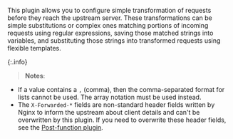 This plugin allows you to configure simple transformation of requests before they reach the upstream server. These transformations can be simple substitutions or complex ones matching portions of incoming requests using regular expressions, saving those matched strings into variables, and substituting those strings into transformed requests using flexible templates.

{:.info}
> **Notes**:
* If a value contains a `,` (comma), then the comma-separated format for lists cannot be used. The array
notation must be used instead.
* The `X-Forwarded-*` fields are non-standard header fields written by Nginx to inform the upstream about
client details and can't be overwritten by this plugin. If you need to overwrite these header fields, see the
[Post-function plugin](/hub/kong-inc/post-function/how-to/).